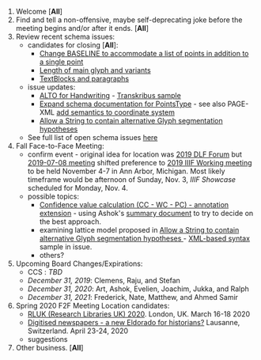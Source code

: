 1. Welcome [**All**]
2. Find and tell a non-offensive, maybe self-deprecating joke before the meeting begins and/or after it ends. [**All**]
3. Review recent schema issues:
   * candidates for closing [**All**]:
      * [Change BASELINE to accommodate a list of points in addition to a single point](https://github.com/altoxml/schema/issues/32)
      * [Length of main glyph and variants](https://github.com/altoxml/schema/issues/44)
      * [TextBlocks and paragraphs](https://github.com/altoxml/schema/issues/53)
   * issue updates: 
      * [ALTO for Handwriting](https://github.com/altoxml/schema/issues/56) - [Transkribus sample](https://github.com/altoxml/board/tree/master/misc/Transkribus)
      * [Expand schema documentation for PointsType](https://github.com/altoxml/schema/issues/49) - see also PAGE-XML [add semantics to coordinate system](https://github.com/PRImA-Research-Lab/PAGE-XML/issues/13)
      * [Allow a String to contain alternative Glyph segmentation hypotheses ](https://github.com/altoxml/schema/issues/57)
   * See full list of open schema issues [here](https://github.com/altoxml/schema/issues)
4. Fall Face-to-Face Meeting:
   * confirm event - original idea for location was [2019 DLF Forum](https://forum2019.diglib.org/) but [2019-07-08 meeting](https://github.com/altoxml/board/blob/gh-pages/minutes/2019-07-08%20ALTO%20Board%20Meeting%20Minutes.md) shifted preference to [2019 IIIF Working meeting](https://iiif.io/event/2019/ann_arbor) to be held November 4-7 in Ann Arbor, Michigan. Most likely timeframe would be afternoon of Sunday, Nov. 3, _IIIF Showcase_ scheduled for Monday, Nov. 4.
   * possible topics:
      * [Confidence value calculation (CC - WC - PC) - annotation extension](https://github.com/altoxml/schema/issues/23) - using Ashok's [summary document](https://docs.google.com/document/d/1JkbqfEb8pkwTdMSyjXJRfdpshlWoVbFn47uYfqB4O_Q) to try to decide on the best approach.
      * examining lattice model proposed in [Allow a String to contain alternative Glyph segmentation hypotheses ](https://github.com/altoxml/schema/issues/57) - [XML-based syntax](https://github.com/altoxml/schema/issues/57#issuecomment-510266788) sample in issue.
      * others?
5. Upcoming Board Changes/Expirations:
   * CCS : _TBD_
   * _December 31, 2019_: Clemens, Raju, and Stefan
   * _December 31, 2020_: Art, Ashok, Evelien, Joachim, Jukka, and Ralph
   * _December 31, 2021_: Frederick, Nate, Matthew, and Ahmed Samir
6. Spring 2020 F2F Meeting Location candidates:
   * [RLUK (Research Libraries UK) 2020](https://www.rluk.ac.uk/event/rluk-conference-2020/). London, UK. March 16-18 2020
   * [Digitised newspapers - a new Eldorado for historians?](https://impresso-project.ch/news/2019/06/12/WS5-CfP.html) Lausanne, Switzerland. April 23-24, 2020
   * suggestions
7. Other business. [**All**]
